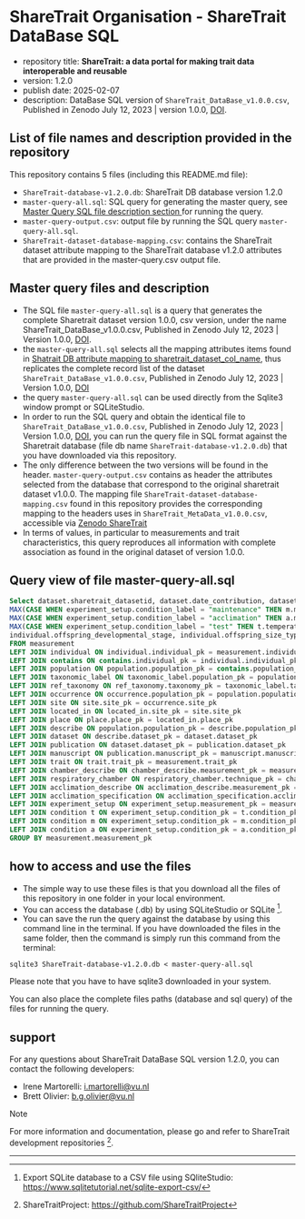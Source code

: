 <!---
This README.md was generated for the Zenodo publication version 1.2.0 DOI: https://doi.org/10.5281/zenodo.14826294
--->

# ShareTrait Organisation - ShareTrait DataBase SQL 

- repository title: **ShareTrait: a data portal for making trait data interoperable and reusable**
- version: 1.2.0
- publish date: 2025-02-07
- description: DataBase SQL version of `ShareTrait_DataBase_v1.0.0.csv`, Published in Zenodo July 12, 2023 | version 1.0.0, [DOI](https://doi.org/10.5281/zenodo.8138904).

## List of file names and description provided in the repository

This repository contains 5 files (including this README.md file):

- `ShareTrait-database-v1.2.0.db`: ShareTrait DB database version 1.2.0
- `master-query-all.sql`: SQL query for generating the master query, see [Master Query SQL file description section
](https://github.com/ShareTraitProject/ShareTraitDatabase/blob/main/sharatrait-database-v1/db-queries/master-query.md) for running the query.
- `master-query-output.csv`: output file by running the SQL query `master-query-all.sql`.
- `ShareTrait-dataset-database-mapping.csv`: contains the ShareTrait dataset attribute mapping to the ShareTrait database v1.2.0 attributes that are provided in the master-query.csv output file.  

## Master query files and description

- The SQL file `master-query-all.sql` is a query that generates the complete Sharetrait dataset version 1.0.0, csv version, under the name ShareTrait_DataBase_v1.0.0.csv, Published in Zenodo July 12, 2023 | Version 1.0.0, [DOI](https://doi.org/10.5281/zenodo.8138904).
- the `master-query-all.sql` selects all the mapping attributes items found in [Shatrait DB attribute mapping to sharetrait_dataset_col_name](https://github.com/ShareTraitProject/ShareTraitDatabase/blob/main/sharatrait-database-v1/db-documentation/ShareTrait-dataset-database-mapping.csv), thus replicates the complete record list of the dataset `ShareTrait_DataBase_v1.0.0.csv`, Published in Zenodo July 12, 2023 | Version 1.0.0, [DOI](https://doi.org/10.5281/zenodo.8138904)
- the query `master-query-all.sql` can be used directly from the Sqlite3 window prompt or SQLiteStudio.
- In order to run the SQL query and obtain the identical file to `ShareTrait_DataBase_v1.0.0.csv`, Published in Zenodo July 12, 2023 | Version 1.0.0, [DOI](https://doi.org/10.5281/zenodo.8138904), you can run the query file in SQL format against the Sharetrait database (file db name `ShareTrait-database-v1.2.0.db`) that you have downloaded via this repository.
- The only difference between the two versions will be found in the header.  `master-query-output.csv` contains as header the attributes selected from the database that correspond to the original sharetrait dataset v1.0.0. The mapping file `ShareTrait-dataset-database-mapping.csv` found in this repository provides the corresponding mapping to the headers uses in `ShareTrait_MetaData_v1.0.0.csv`, accessible via [Zenodo ShareTrait]()
- In terms of values, in particular to measurements and trait characteristics, this query reproduces all information with complete association as found in the original dataset of version 1.0.0.


## Query view of file master-query-all.sql 


```sql
Select dataset.sharetrait_datasetid, dataset.date_contribution, dataset.reference_type, dataset.doi_dataset, manuscript.doi_manuscript, dataset.comments_reference, population.species_reported, ref_taxonomy.phylum_name, ref_taxonomy.class_name, ref_taxonomy.order_name, ref_taxonomy.family_name, ref_taxonomy.genus_name, ref_taxonomy.species_name, ref_taxonomy.taxonomy_db_name, ref_taxonomy.rank_level, ref_taxonomy.comment_taxonomy, site.site_realm_general, site.site_realm_specific, site.elevation_value, site.depth_value, occurrence.origin, located_in.location_description, place.location_name, located_in.latitude, located_in.longitude, occurrence.year_collection_initial, occurrence.year_collection_final, occurrence.observation_date_initial, occurrence.observation_date_final, occurrence.comment_location, measurement.experiment_location, 
MAX(CASE WHEN experiment_setup.condition_label = "maintenance" THEN m.method_check END) AS "maintained", MAX(CASE WHEN experiment_setup.condition_label = "maintenance" THEN m.duration END) AS "condition-maintenance.duration", MAX(CASE WHEN experiment_setup.condition_label = "maintenance" THEN m.duration_generations END) AS "condition-maintenance.duration_generations", MAX(CASE WHEN experiment_setup.condition_label = "maintenance" THEN m.temperature END) AS "condition-maintenance.temperature", MAX(CASE WHEN experiment_setup.condition_label = "maintenance" THEN m.photoperiod END) AS "condition-maintenance.photoperiod", MAX(CASE WHEN experiment_setup.condition_label = "maintenance" THEN m.humidity END) AS "condition-maintenance.humidity", MAX(CASE WHEN experiment_setup.condition_label = "maintenance" THEN m.oxygen END) AS "condition-maintenancen.oxygen", MAX(CASE WHEN experiment_setup.condition_label = "maintenance" THEN m.carbon_dioxide END) AS "condition-maintenance.carbon_dioxide", trait.sharetrait_type, MAX(CASE WHEN experiment_setup.condition_label = "maintenance" THEN m.salinity END) AS "condition-maintenance.salinity", MAX(CASE WHEN experiment_setup.condition_label = "maintenance" THEN m.ph END) AS "condition-maintenance.ph", MAX(CASE WHEN experiment_setup.condition_label = "maintenance" THEN m.oxygen_units END) AS "condition-maintenance.oxygen_units", MAX(CASE WHEN experiment_setup.condition_label = "maintenance" THEN m.carbon_dioxide_units END) AS "condition-maintenance.carbon_dioxide_units", MAX(CASE WHEN experiment_setup.condition_label = "maintenance" THEN m.food_type END) AS "condition-maintenance.food_type", 
MAX(CASE WHEN experiment_setup.condition_label = "acclimation" THEN a.method_check END) AS "acclimated", MAX(CASE WHEN experiment_setup.condition_label = "acclimation" THEN a.duration END) AS "condition-acclimation.duration", MAX(CASE WHEN experiment_setup.condition_label = "acclimation" THEN a.temperature END) AS "condition-acclimation.temperature", MAX(CASE WHEN experiment_setup.condition_label = "acclimation" THEN a.salinity END) AS "condition-acclimation.salinity", MAX(CASE WHEN experiment_setup.condition_label = "acclimation" THEN a.ph END) AS "condition-acclimation.ph", MAX(CASE WHEN experiment_setup.condition_label = "acclimation" THEN a.oxygen END) AS "condition-acclimation.oxygen", MAX(CASE WHEN experiment_setup.condition_label = "acclimation" THEN a.carbon_dioxide END) AS "condition-acclimation.carbon_dioxide", MAX(CASE WHEN experiment_setup.condition_label = "acclimation" THEN a.photoperiod END) AS "condition-acclimation.photoperiod", MAX(CASE WHEN experiment_setup.condition_label = "acclimation" THEN a.humidity END) AS "condition-acclimation.humidity", MAX(CASE WHEN experiment_setup.condition_label = "acclimation" THEN a.oxygen_units END) AS "condition-acclimation.oxygen_units", MAX(CASE WHEN experiment_setup.condition_label = "acclimation" THEN a.carbon_dioxide_units END) AS "condition-acclimation.carbon_dioxide_units", MAX(CASE WHEN experiment_setup.condition_label = "acclimation" THEN a.food_type END) AS "condition-acclimation.food_type", 
MAX(CASE WHEN experiment_setup.condition_label = "test" THEN t.temperature END) AS "condition-test.temperature", MAX(CASE WHEN experiment_setup.condition_label = "test" THEN t.oxygen END) AS "condition-test.oxygen", MAX(CASE WHEN experiment_setup.condition_label = "test" THEN t.carbon_dioxide END) AS "condition-test.carbon_dioxide", MAX(CASE WHEN experiment_setup.condition_label = "test" THEN t.oxygen_units END) AS "condition-test.oxygen_units", MAX(CASE WHEN experiment_setup.condition_label = "test" THEN t.carbon_dioxide_units END) AS "condition-test.carbon_dioxide_units", MAX(CASE WHEN experiment_setup.condition_label = "test" THEN t.photoperiod END) AS "condition-test.photoperiod", MAX(CASE WHEN experiment_setup.condition_label = "test" THEN t.humidity END) AS "condition-test.humidity", measurement.comments_experimental_conditions, MAX(CASE WHEN experiment_setup.condition_label = "test" THEN t.food_type END) AS "condition-test.food_type", MAX(CASE WHEN experiment_setup.condition_label = "test" THEN t.salinity END) AS "condition-test.salinity", MAX(CASE WHEN experiment_setup.condition_label = "test" THEN t.ph END) AS "condition-test.ph", individual.strategy_of_protection, individual.sex, trait.life_stage_general_initial, trait.life_stage_general_final, measurement.lifestage_specific_initial, measurement.lifestage_specific_final, measurement.life_stage_general, measurement.life_stage_specific, measurement.size_type, measurement.size_units, measurement.size_value_initial, measurement.size_value_final, measurement.size_value, individual.parent_size_type, individual.parent_size_units,individual.parental_size_value, individual.parent_age, individual.parent_age_units, individual.mating_method, individual.method_type, measurement.fecundity_temporal_unit, measurement.reproductive_stage,
individual.offspring_developmental_stage, individual.offspring_size_type, individual.offspring_size_units,individual.offspring_size_value, respiratory_chamber.metabolic_rate_type, acclimation_specification.acclimation_chamber, acclimation_specification.fasting_time, respiratory_chamber.sensor_type,respiratory_chamber.respiration_volume, respiratory_chamber.delay_time, respiratory_chamber.respiratory_chamber_material, respiratory_chamber.incubation_time, respiratory_chamber.respirometry_type, respiratory_chamber.breathing_mode, measurement.trait_value, measurement.trait_unit, measurement.comment_trait, measurement.trait_error_estimate, measurement.trait_error_type, measurement.sample_size, measurement.trait_converted, measurement.fresh_mass
FROM measurement
LEFT JOIN individual ON individual.individual_pk = measurement.individual_pk
LEFT JOIN contains ON contains.individual_pk = individual.individual_pk
LEFT JOIN population ON population.population_pk = contains.population_pk
LEFT JOIN taxonomic_label ON taxonomic_label.population_pk = population.population_pk
LEFT JOIN ref_taxonomy ON ref_taxonomy.taxonomy_pk = taxonomic_label.taxonomy_pk
LEFT JOIN occurrence ON occurrence.population_pk = population.population_pk
LEFT JOIN site ON site.site_pk = occurrence.site_pk
LEFT JOIN located_in ON located_in.site_pk = site.site_pk
LEFT JOIN place ON place.place_pk = located_in.place_pk
LEFT JOIN describe ON population.population_pk = describe.population_pk
LEFT JOIN dataset ON describe.dataset_pk = dataset.dataset_pk
LEFT JOIN publication ON dataset.dataset_pk = publication.dataset_pk
LEFT JOIN manuscript ON publication.manuscript_pk = manuscript.manuscript_pk
LEFT JOIN trait ON trait.trait_pk = measurement.trait_pk
LEFT JOIN chamber_describe ON chamber_describe.measurement_pk = measurement.measurement_pk
LEFT JOIN respiratory_chamber ON respiratory_chamber.technique_pk = chamber_describe.technique_pk
LEFT JOIN acclimation_describe ON acclimation_describe.measurement_pk = measurement.measurement_pk
LEFT JOIN acclimation_specification ON acclimation_specification.acclimation_pk = acclimation_describe.acclimation_pk
LEFT JOIN experiment_setup ON experiment_setup.measurement_pk = measurement.measurement_pk
LEFT JOIN condition t ON experiment_setup.condition_pk = t.condition_pk AND t.method_check = "test"
LEFT JOIN condition m ON experiment_setup.condition_pk = m.condition_pk AND m.method_check = "maintenance"
LEFT JOIN condition a ON experiment_setup.condition_pk = a.condition_pk AND a.method_check = "acclimation"
GROUP BY measurement.measurement_pk
```



## how to access and use the files

- The simple way to use these files is that you download all the files of this repository in one folder in your local environment.
- You can access the database (.db) by using SQLiteStudio or SQLite [^1].
- You can save the run the query against the database by using this command line in the terminal. If you have downloaded the files in the same folder, then the command is simply run this command from the terminal:
  
```
sqlite3 ShareTrait-database-v1.2.0.db < master-query-all.sql
```

Please note that you have to have sqlite3 downloaded in your system. 

You can also place the complete files paths (database and sql query) of the files for running the query. 


## support

For any questions about ShareTrait DataBase SQL version 1.2.0, you can contact the following developers:

- Irene Martorelli: i.martorelli@vu.nl
- Brett Olivier: b.g.olivier@vu.nl

> [!NOTE] 
For more information and documentation, please go and refer to ShareTrait development repositories [^2].

---

[^1]: Export SQLite database to a CSV file using SQliteStudio: https://www.sqlitetutorial.net/sqlite-export-csv/
[^2]: ShareTraitProject: https://github.com/ShareTraitProject





